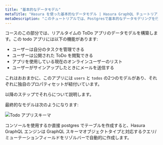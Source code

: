 ```yaml
---
title: "基本的なデータモデル"
metaTitle: "Hasura を使った基本的なデータモデル | Hasura GraphQL チュートリアル"
metaDescription: "このチュートリアルでは、Postgresで基本的なデータモデリングを行い、Hasura コンソールを使用してテーブルを作成する方法を説明します。"
---
```



<YoutubeEmbed link="https://www.youtube.com/embed/XURdIpvfp4M" />

コースのこの部分では、リアルタイムの ToDo アプリのデータモデルを構築します。この todo アプリには以下の機能があります:

- ユーザーは自分のタスクを管理できる
- ユーザーは公開された ToDo を閲覧できる
- アプリを使用している現在のオンラインユーザーのリスト
- ユーザーがサインアップしたときにメールを送信する

これはおおまかに、このアプリには `users` と `todos` の2つのモデルがあり、それぞれに独自のプロパティセットが紐付いています。

以降のステップでそれらについて説明します。

最終的なモデルは次のようになります:

![Todo アプリスキーマ](https://graphql-engine-cdn.hasura.io/learn-hasura/assets/graphql-hasura/voyager-schema.png)

コンソールを使用するか直接 postgres でテーブルを作成すると、Hasura GraphQL エンジンは GraphQL スキーマオブジェクトタイプと対応するクエリ/ミューテーションフィールドをリゾルバーで自動的に作成します。
